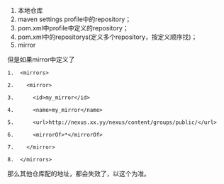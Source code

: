 1. 本地仓库
2. maven settings profile中的repository；
3. pom.xml中profile中定义的repository；
4. pom.xml中的repositorys(定义多个repository，按定义顺序找)；
5. mirror



但是如果mirror中定义了

```
1.  <mirrors>   

2.    <mirror>   

3.      <id>my_mirror</id>    

4.      <name>my_mirror</name>    

5.      <url>http://nexus.xx.yy/nexus/content/groups/public/</url>    

6.      <mirrorOf>*</mirrorOf>   

7.    </mirror>   

8.  </mirrors>  
```

那么其他仓库配的地址，都会失效了，以这个为准。
